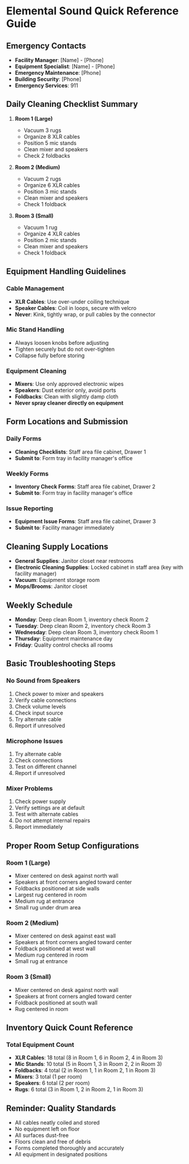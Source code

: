 # Elemental Sound Quick Reference Guide

## Emergency Contacts
- **Facility Manager**: [Name] - [Phone]
- **Equipment Specialist**: [Name] - [Phone]
- **Emergency Maintenance**: [Phone]
- **Building Security**: [Phone]
- **Emergency Services**: 911

## Daily Cleaning Checklist Summary
1. **Room 1 (Large)**
   - Vacuum 3 rugs
   - Organize 8 XLR cables
   - Position 5 mic stands
   - Clean mixer and speakers
   - Check 2 foldbacks

2. **Room 2 (Medium)**
   - Vacuum 2 rugs
   - Organize 6 XLR cables
   - Position 3 mic stands
   - Clean mixer and speakers
   - Check 1 foldback

3. **Room 3 (Small)**
   - Vacuum 1 rug
   - Organize 4 XLR cables
   - Position 2 mic stands
   - Clean mixer and speakers
   - Check 1 foldback

## Equipment Handling Guidelines

### Cable Management
- **XLR Cables**: Use over-under coiling technique
- **Speaker Cables**: Coil in loops, secure with velcro
- **Never**: Kink, tightly wrap, or pull cables by the connector

### Mic Stand Handling
- Always loosen knobs before adjusting
- Tighten securely but do not over-tighten
- Collapse fully before storing

### Equipment Cleaning
- **Mixers**: Use only approved electronic wipes
- **Speakers**: Dust exterior only, avoid ports
- **Foldbacks**: Clean with slightly damp cloth
- **Never spray cleaner directly on equipment**

## Form Locations and Submission

### Daily Forms
- **Cleaning Checklists**: Staff area file cabinet, Drawer 1
- **Submit to**: Form tray in facility manager's office

### Weekly Forms
- **Inventory Check Forms**: Staff area file cabinet, Drawer 2
- **Submit to**: Form tray in facility manager's office

### Issue Reporting
- **Equipment Issue Forms**: Staff area file cabinet, Drawer 3
- **Submit to**: Facility manager immediately

## Cleaning Supply Locations
- **General Supplies**: Janitor closet near restrooms
- **Electronic Cleaning Supplies**: Locked cabinet in staff area (key with facility manager)
- **Vacuum**: Equipment storage room
- **Mops/Brooms**: Janitor closet

## Weekly Schedule
- **Monday**: Deep clean Room 1, inventory check Room 2
- **Tuesday**: Deep clean Room 2, inventory check Room 3
- **Wednesday**: Deep clean Room 3, inventory check Room 1
- **Thursday**: Equipment maintenance day
- **Friday**: Quality control checks all rooms

## Basic Troubleshooting Steps

### No Sound from Speakers
1. Check power to mixer and speakers
2. Verify cable connections
3. Check volume levels
4. Check input source
5. Try alternate cable
6. Report if unresolved

### Microphone Issues
1. Try alternate cable
2. Check connections
3. Test on different channel
4. Report if unresolved

### Mixer Problems
1. Check power supply
2. Verify settings are at default
3. Test with alternate cables
4. Do not attempt internal repairs
5. Report immediately

## Proper Room Setup Configurations

### Room 1 (Large)
- Mixer centered on desk against north wall
- Speakers at front corners angled toward center
- Foldbacks positioned at side walls
- Largest rug centered in room
- Medium rug at entrance
- Small rug under drum area

### Room 2 (Medium)
- Mixer centered on desk against east wall
- Speakers at front corners angled toward center
- Foldback positioned at west wall
- Medium rug centered in room
- Small rug at entrance

### Room 3 (Small)
- Mixer centered on desk against north wall
- Speakers at front corners angled toward center
- Foldback positioned at south wall
- Rug centered in room

## Inventory Quick Count Reference

### Total Equipment Count
- **XLR Cables**: 18 total (8 in Room 1, 6 in Room 2, 4 in Room 3)
- **Mic Stands**: 10 total (5 in Room 1, 3 in Room 2, 2 in Room 3)
- **Foldbacks**: 4 total (2 in Room 1, 1 in Room 2, 1 in Room 3)
- **Mixers**: 3 total (1 per room)
- **Speakers**: 6 total (2 per room)
- **Rugs**: 6 total (3 in Room 1, 2 in Room 2, 1 in Room 3)

## Reminder: Quality Standards
- All cables neatly coiled and stored
- No equipment left on floor
- All surfaces dust-free
- Floors clean and free of debris
- Forms completed thoroughly and accurately
- All equipment in designated positions 